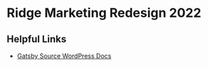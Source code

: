 # Ridge Marketing Redesign 2022

## Helpful Links
- [Gatsby Source WordPress Docs](https://github.com/gatsbyjs/gatsby/tree/master/packages/gatsby-source-wordpress/docs)
